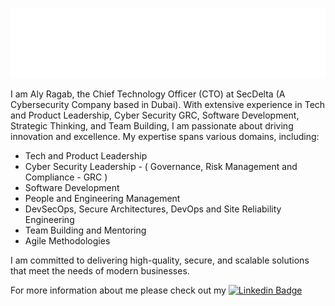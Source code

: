 ![](https://github.com/AlyRagab/AlyRagab/blob/main/assets/main.svg)

I am Aly Ragab, the Chief Technology Officer (CTO) at SecDelta (A Cybersecurity Company based in Dubai). With extensive experience in Tech and Product Leadership, Cyber Security GRC, Software Development, Strategic Thinking, and Team Building, I am passionate about driving innovation and excellence. My expertise spans various domains, including:

- Tech and Product Leadership
- Cyber Security Leadership - ( Governance, Risk Management and Compliance - GRC )
- Software Development
- People and Engineering Management
- DevSecOps, Secure Architectures, DevOps and Site Reliability Engineering
- Team Building and Mentoring
- Agile Methodologies

I am committed to delivering high-quality, secure, and scalable solutions that meet the needs of modern businesses.


For more information about me please check out my
[![Linkedin Badge](https://img.shields.io/badge/-LinkedIn-blue?style=flat-square&logo=Linkedin&logoColor=white&link=https://www.linkedin.com/in/alyragab/)](https://www.linkedin.com/in/alyragab/)
